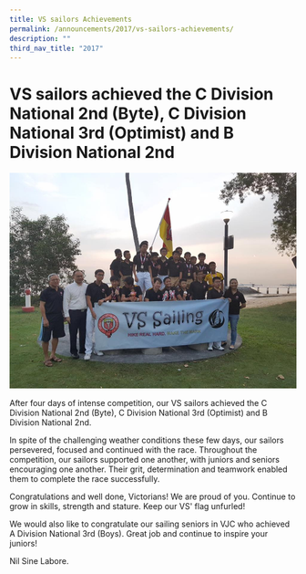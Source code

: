 ```yaml
---
title: VS sailors Achievements
permalink: /announcements/2017/vs-sailors-achievements/
description: ""
third_nav_title: "2017"
---
```

# **VS sailors achieved the C Division National 2nd (Byte), C Division National 3rd (Optimist) and B Division National 2nd**

![](/images/Sailing-11.jpg)

After four days of intense competition, our VS sailors achieved the C Division National 2nd (Byte), C Division National 3rd (Optimist) and B Division National 2nd.

In spite of the challenging weather conditions these few days, our sailors persevered, focused and continued with the race. Throughout the competition, our sailors supported one another, with juniors and seniors encouraging one another. Their grit, determination and teamwork enabled them to complete the race successfully.

Congratulations and well done, Victorians! We are proud of you. Continue to grow in skills, strength and stature. Keep our VS' flag unfurled!

We would also like to congratulate our sailing seniors in VJC who achieved A Division National 3rd (Boys). Great job and continue to inspire your juniors!

Nil Sine Labore.
